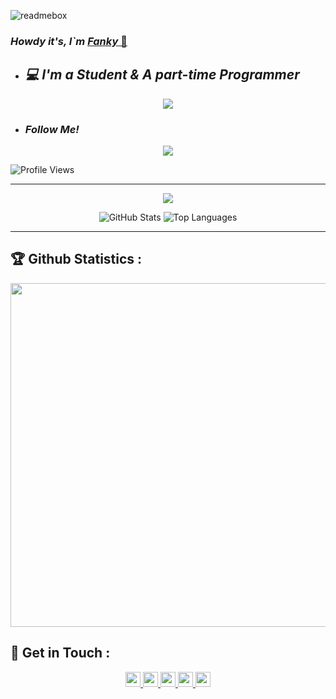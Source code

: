 ![readmebox](https://github.com/Rudal-XD/Rudal-XD/assets/122451961/75d33bba-075f-4a36-94de-726861b09797)


### *Howdy it's, I`m* <a href="https://saweria.co/fankyaditya"> *Fanky* 👋<a>


- ## *💻 I'm a Student & A part-time Programmer*

<p align="center">
  <a href="https://github.com/Rudal-XD/"><img src="https://img.shields.io/badge/-Github-FFA116?style=for-the-badge&logo=Github&logoColor=black"/> </a>
</p>

- ### *Follow Me!*

<p align="center">
  <a href="https://www.facebook.com/fanky.sangperudal"><img src="https://img.shields.io/badge/-Facebook-blue?style=for-the-badge&logo=facebook&logoColor=white"/> </a>
</p>

![Profile Views](https://komarev.com/ghpvc/?username=Rudal-XD&label=Profile+Views&style=flat-square&color=blue)

---

<p align="center">
  <img src="https://komarev.com/ghpvc/?username=fankyaditya&label=Profile+Views&style=flat-square&color=blue"/>
</p>

<!--START_SECTION:waka-->
<p align="center" height='130px'>
  <img src="https://github-readme-stats.vercel.app/api?username=Rudal-XD&show_icons=true&hide_title=true&include_all_commits=true&line_height=21&bg_color=0,64FFDA,64FFDA,A9EFDE,F2FFFC&count_public=true&theme=graywhite" alt="GitHub Stats"/>
  <img src="https://github-readme-stats.vercel.app/api/top-langs/?username=Rudal-XD&layout=compact&show_icons=true&bg_color=0,EFFDF9,CBFFF3,64FFDA&theme=graywhite&hide_title=true" alt="Top Languages"/>
</p>

---

## 🏆 Github Statistics :

<p align="center">
  <a href="https://github.com/Rudal-XD"><img width=550 src="https://github-profile-trophy.vercel.app/?username=Rudal-XD&theme=dracula&no-frame=true&title=Followers,Stars,Commit,Repository,Issues"/> </a>
</p>

## 📡 Get in Touch :

<p align="center">
  <a href="https://www.github.com/Rudal-XD"><img width="24" height="24" src="https://cdn.jsdelivr.net/gh/simple-icons/simple-icons/icons/github.svg"/> </a>
  <a href="https://www.facebook.com/fanky.sangperudal"><img width="24" height="24" src="https://cdn.jsdelivr.net/gh/simple-icons/simple-icons/icons/facebook.svg"/> </a>
  <a href="https://www.instagram.com/fanky_a7"><img width="24" height="24" src="https://cdn.jsdelivr.net/gh/simple-icons/simple-icons/icons/instagram.svg"/> </a>
  <a href="https://api.whatsapp.com/send/?phone=62895359611122&text=Hallo+Bang!"><img width="24" height="24" src="https://cdn.jsdelivr.net/gh/simple-icons/simple-icons/icons/whatsapp.svg"/> </a>
  <a href="https://www.youtube.com/@fanky86"><img width="24" height="24" src="https://cdn.jsdelivr.net/gh/simple-icons/simple-icons/icons/youtube.svg"/> </a>
</p>
